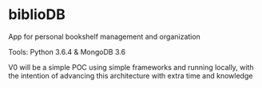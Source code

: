 # biblioDB
App for personal bookshelf management and organization

Tools: Python 3.6.4 & MongoDB 3.6

V0 will be a simple POC using simple frameworks and running locally, with the intention of advancing this architecture with extra time and knowledge
